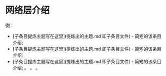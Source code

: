 # 网络层介绍

例：

* [子条目提炼主题写在这里](提炼出的主题.md 即子条目文件) - 简短的该条目介绍;
* [子条目提炼主题写在这里](提炼出的主题.md 即子条目文件) - 简短的该条目介绍;
* [子条目提炼主题写在这里](提炼出的主题.md 即子条目文件) - 简短的该条目介绍;
。
。
。